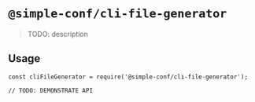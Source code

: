 # `@simple-conf/cli-file-generator`

> TODO: description

## Usage

```
const cliFileGenerator = require('@simple-conf/cli-file-generator');

// TODO: DEMONSTRATE API
```
